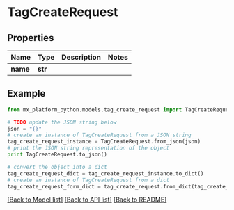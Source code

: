 # TagCreateRequest


## Properties
Name | Type | Description | Notes
------------ | ------------- | ------------- | -------------
**name** | **str** |  | 

## Example

```python
from mx_platform_python.models.tag_create_request import TagCreateRequest

# TODO update the JSON string below
json = "{}"
# create an instance of TagCreateRequest from a JSON string
tag_create_request_instance = TagCreateRequest.from_json(json)
# print the JSON string representation of the object
print TagCreateRequest.to_json()

# convert the object into a dict
tag_create_request_dict = tag_create_request_instance.to_dict()
# create an instance of TagCreateRequest from a dict
tag_create_request_form_dict = tag_create_request.from_dict(tag_create_request_dict)
```
[[Back to Model list]](../README.md#documentation-for-models) [[Back to API list]](../README.md#documentation-for-api-endpoints) [[Back to README]](../README.md)


